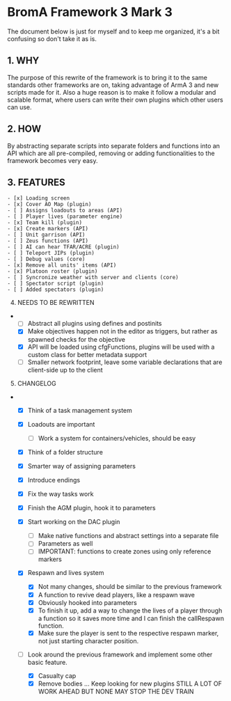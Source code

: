 # BromA Framework 3 Mark 3

The document below is just for myself and to keep me organized, it's a bit confusing so don't take it as is.

## 1. WHY
The purpose of this rewrite of the framework is to bring it to the same standards other frameworks are on, taking advantage of ArmA 3 and new scripts made for it. Also a huge reason is to make it follow a modular and scalable format, where users can write their own plugins which other users can use.

## 2. HOW
By abstracting separate scripts into separate folders and functions into an API which are all pre-compiled, removing or adding functionalities to the framework becomes very easy.

## 3. FEATURES
	- [x] Loading screen
	- [x] Cover AO Map (plugin)
	- [ ] Assigns loadouts to areas (API)
	- [ ] Player lives (parameter engine)
	- [x] Team kill (plugin)
	- [x] Create markers (API)
	- [ ] Unit garrison (API)
	- [ ] Zeus functions (API)
	- [ ] AI can hear TFAR/ACRE (plugin)
	- [ ] Teleport JIPs (plugin)
	- [ ] Debug values (core)
	- [x] Remove all units' items (API)
	- [x] Platoon roster (plugin)
	- [ ] Syncronize weather with server and clients (core)
	- [ ] Spectator script (plugin)
	- [ ] Added spectators (plugin)
	
4. NEEDS TO BE REWRITTEN
-
	- [ ] Abstract all plugins using defines and postinits
	- [x] Make objectives happen not in the editor as triggers, but rather as spawned checks for the objective
	- [x] API will be loaded using cfgFunctions, plugins will be used with a custom class for better metadata support
	- [ ] Smaller network footprint, leave some variable declarations that are client-side up to the client
	
5. CHANGELOG
-
	- [x] Think of a task management system
	- [x] Loadouts are important
		- [ ] Work a system for containers/vehicles, should be easy
	- [x] Think of a folder structure
	- [x] Smarter way of assigning parameters
	- [x] Introduce endings
	- [x] Fix the way tasks work
	
	- [x] Finish the AGM plugin, hook it to parameters
	- [x] Start working on the DAC plugin
		- [ ] Make native functions and abstract settings into a separate file
		- [ ] Parameters as well
		- [ ] IMPORTANT: functions to create zones using only reference markers
	- [X] Respawn and lives system
		- [X] Not many changes, should be similar to the previous framework
		- [X] A function to revive dead players, like a respawn wave
		- [X] Obviously hooked into parameters
		- [X] To finish it up, add a way to change the lives of a player through a function so it saves more time and I can finish the callRespawn function.
		- [X] Make sure the player is sent to the respective respawn marker, not just starting character position.

	- [ ] Look around the previous framework and implement some other basic feature.
		- [X] Casualty cap
		- [X] Remove bodies
		... Keep looking for new plugins
		STILL A LOT OF WORK AHEAD BUT NONE MAY STOP THE DEV TRAIN	